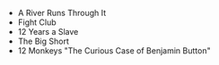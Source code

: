 * A River Runs Through It
* Fight Club
* 12 Years a Slave
* The Big Short
* 12 Monkeys
"The Curious Case of Benjamin Button"
